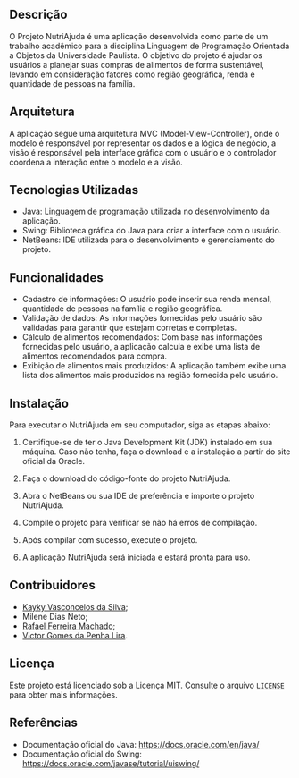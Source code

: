 ## Descrição
O Projeto NutriAjuda é uma aplicação desenvolvida como parte de um trabalho acadêmico para a disciplina Linguagem de Programação Orientada a Objetos da Universidade Paulista. O objetivo do projeto é ajudar os usuários a planejar suas compras de alimentos de forma sustentável, levando em consideração fatores como região geográfica, renda e quantidade de pessoas na família.

## Arquitetura
A aplicação segue uma arquitetura MVC (Model-View-Controller), onde o modelo é responsável por representar os dados e a lógica de negócio, a visão é responsável pela interface gráfica com o usuário e o controlador coordena a interação entre o modelo e a visão.

## Tecnologias Utilizadas
- Java: Linguagem de programação utilizada no desenvolvimento da aplicação.
- Swing: Biblioteca gráfica do Java para criar a interface com o usuário.
- NetBeans: IDE utilizada para o desenvolvimento e gerenciamento do projeto.

## Funcionalidades
- Cadastro de informações: O usuário pode inserir sua renda mensal, quantidade de pessoas na família e região geográfica.
- Validação de dados: As informações fornecidas pelo usuário são validadas para garantir que estejam corretas e completas.
- Cálculo de alimentos recomendados: Com base nas informações fornecidas pelo usuário, a aplicação calcula e exibe uma lista de alimentos recomendados para compra.
- Exibição de alimentos mais produzidos: A aplicação também exibe uma lista dos alimentos mais produzidos na região fornecida pelo usuário.

## Instalação

Para executar o NutriAjuda em seu computador, siga as etapas abaixo:

1. Certifique-se de ter o Java Development Kit (JDK) instalado em sua máquina. Caso não tenha, faça o download e a instalação a partir do site oficial da Oracle.

2. Faça o download do código-fonte do projeto NutriAjuda.

3. Abra o NetBeans ou sua IDE de preferência e importe o projeto NutriAjuda.

4. Compile o projeto para verificar se não há erros de compilação.

5. Após compilar com sucesso, execute o projeto.

6. A aplicação NutriAjuda será iniciada e estará pronta para uso.

## Contribuidores
- [Kayky Vasconcelos da Silva](https://github.com/kaykyvasconcelos);
- Milene Dias Neto;
- [Rafael Ferreira Machado](https://github.com/rafaelmachadobr);
- [Victor Gomes da Penha Lira](https://github.com/victorglira).

## Licença
Este projeto está licenciado sob a Licença MIT. Consulte o arquivo [`LICENSE`](LICENSE) para obter mais informações.

## Referências
- Documentação oficial do Java: https://docs.oracle.com/en/java/
- Documentação oficial do Swing: https://docs.oracle.com/javase/tutorial/uiswing/
